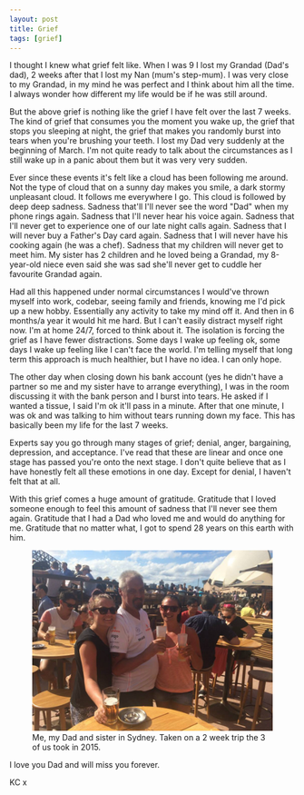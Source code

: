 ```yaml
---
layout: post
title: Grief
tags: [grief]
---
```


I thought I knew what grief felt like. When I was 9 I lost my Grandad (Dad's dad), 2 weeks after that I lost my Nan (mum's step-mum). I was very close to my Grandad, in my mind he was perfect and I think about him all the time. I always wonder how different my life would be if he was still around.

But the above grief is nothing like the grief I have felt over the last 7 weeks. The kind of grief that consumes you the moment you wake up, the grief that stops you sleeping at night, the grief that makes you randomly burst into tears when you're brushing your teeth. I lost my Dad very suddenly at the beginning of March. I'm not quite ready to talk about the circumstances as I still wake up in a panic about them but it was very very sudden.

Ever since these events it's felt like a cloud has been following me around. Not the type of cloud that on a sunny day makes you smile, a dark stormy unpleasant cloud. It follows me everywhere I go. This cloud is followed by deep deep sadness. Sadness that'll I'll never see the word "Dad" when my phone rings again. Sadness that I'll never hear his voice again. Sadness that I'll never get to experience one of our late night calls again. Sadness that I will never buy a Father's Day card again. Sadness that I will never have his cooking again (he was a chef). Sadness that my children will never get to meet him. My sister has 2 children and he loved being a Grandad, my 8-year-old niece even said she was sad she'll never get to cuddle her favourite Grandad again.

Had all this happened under normal circumstances I would've thrown myself into work, codebar, seeing family and friends, knowing me I'd pick up a new hobby. Essentially any activity to take my mind off it. And then in 6 months/a year it would hit me hard. But I can't easily distract myself right now. I'm at home 24/7, forced to think about it. The isolation is forcing the grief as I have fewer distractions. Some days I wake up feeling ok, some days I wake up feeling like I can't face the world. I'm telling myself that long term this approach is much healthier, but I have no idea. I can only hope.

The other day when closing down his bank account (yes he didn't have a partner so me and my sister have to arrange everything), I was in the room discussing it with the bank person and I burst into tears. He asked if I wanted a tissue, I said I'm ok it'll pass in a minute. After that one minute, I was ok and was talking to him without tears running down my face. This has basically been my life for the last 7 weeks.

Experts say you go through many stages of grief; denial, anger, bargaining, depression, and acceptance. I've read that these are linear and once one stage has passed you're onto the next stage. I don't quite believe that as I have honestly felt all these emotions in one day. Except for denial, I haven't felt that at all.

With this grief comes a huge amount of gratitude. Gratitude that I loved someone enough to feel this amount of sadness that I'll never see them again. Gratitude that I had a Dad who loved me and would do anything for me. Gratitude that no matter what, I got to spend 28 years on this earth with him.

<figure>
  <img src="/images/dad.jpeg" alt="Me, my Dad and sister in Sydney">
  <figcaption>Me, my Dad and sister in Sydney. Taken on a 2 week trip the 3 of us took in 2015.</figcaption>
</figure>

I love you Dad and will miss you forever.

KC x
